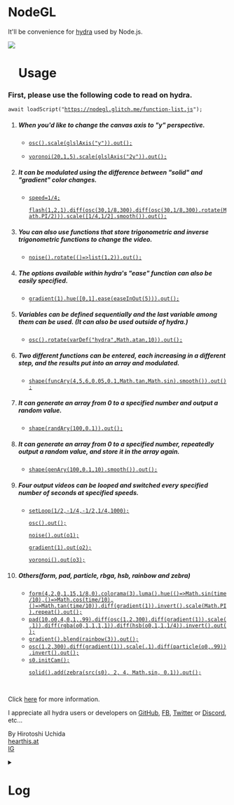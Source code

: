 # NodeGL
<p>It'll be convenience for <a href="https://hydra.ojack.xyz">hydra</a> used by Node.js.</p>
<img src="https://cdn.glitch.me/project-avatar/efd0d1ad-4977-47ea-a2d9-9ce05d4c70fa.png?2023-02-10T14:36:52.526Z"/>
<br>
<ul><h1>Usage</h1></ul>
<h3>First, please use the following code to read on hydra.</h3>
<pre><code>await loadScript("<a href="https://nodegl.glitch.me/function-list.js">https://nodegl.glitch.me/function-list.js</a>");</code></pre>
<ol><li><h5>When you'd like to change the canvas axis to "y" perspective.</h5></li>
<ul><li><code><a href="https://hydra.ojack.xyz/?code=YXdhaXQlMjBsb2FkU2NyaXB0KCUyMmh0dHBzJTNBJTJGJTJGbm9kZWdsLmdsaXRjaC5tZSUyRmZ1bmN0aW9uLWxpc3QuanMlMjIpJTNCJTBBb3NjKCkuc2NhbGUoZ2xzbEF4aXMoJTIyeSUyMikpLm91dCgpJTNC">osc().scale(glslAxis("y")).out();</a></code></li></ul>
<ul><li><code><a href="https://hydra.ojack.xyz/?code=YXdhaXQlMjBsb2FkU2NyaXB0KCUyMmh0dHBzJTNBJTJGJTJGbm9kZWdsLmdsaXRjaC5tZSUyRmZ1bmN0aW9uLWxpc3QuanMlMjIpJTNCJTBBdm9yb25vaSgyMCUyQzElMkM1KS5zY2FsZShnbHNsQXhpcyglMjIyeSUyMikpLm91dCgpJTNC">voronoi(20,1,5).scale(glslAxis("2y")).out();</a></code></li></ul>
<li><h5>It can be modulated using the difference between "solid" and "gradient" color changes.</h5></li>
<ul><li><code><a href="https://hydra.ojack.xyz/?code=YXdhaXQlMjBsb2FkU2NyaXB0KCUyMmh0dHBzJTNBJTJGJTJGbm9kZWdsLmdsaXRjaC5tZSUyRmZ1bmN0aW9uLWxpc3QuanMlMjIpJTNCJTBBc3BlZWQlM0QxJTJGNCUzQiUwQWZsYXNoKDElMkMyJTJDMSkuZGlmZihvc2MoMzAlMkMxJTJGOCUyQzMwMCkuZGlmZihvc2MoMzAlMkMxJTJGOCUyQzMwMCkucm90YXRlKE1hdGguUEklMkYyKSkpLnNjYWxlKCU1QjElMkY0JTJDMSUyRjIlNUQuc21vb3RoKCkpLm91dCgpJTNC">speed=1/4;
<br>flash(1,2,1).diff(osc(30,1/8,300).diff(osc(30,1/8,300).rotate(Math.PI/2))).scale([1/4,1/2].smooth()).out();</a></code></li></ul>
<li><h5>You can also use functions that store trigonometric and inverse trigonometric functions to change the video.</h5></li>
<ul><li><code><a href="https://hydra.ojack.xyz/?code=YXdhaXQlMjBsb2FkU2NyaXB0KCUyMmh0dHBzJTNBJTJGJTJGbm9kZWdsLmdsaXRjaC5tZSUyRmZ1bmN0aW9uLWxpc3QuanMlMjIpJTNCJTBBbm9pc2UoKS5yb3RhdGUoKCklM0QlM0VsaXN0KDElMkMyKSkub3V0KCklM0I%3D">noise().rotate(()=>list(1,2)).out();</a></code></li></ul>
<li><h5>The options available within hydra's "ease" function can also be easily specified.</h5></li>
<ul><li><code><a href="https://hydra.ojack.xyz/?code=YXdhaXQlMjBsb2FkU2NyaXB0KCUyMmh0dHBzJTNBJTJGJTJGbm9kZWdsLmdsaXRjaC5tZSUyRmZ1bmN0aW9uLWxpc3QuanMlMjIpJTNCJTBBZ3JhZGllbnQoMSkuaHVlKCU1QjAlMkMxJTVELmVhc2UoZWFzZUluT3V0KDUpKSkub3V0KCklM0I%3D">gradient(1).hue([0,1].ease(easeInOut(5))).out();</a></code></li></ul>
<li><h5>Variables can be defined sequentially and the last variable among them can be used. (It can also be used outside of hydra.)</h5></li>
<ul><li><code><a href="https://hydra.ojack.xyz/?code=YXdhaXQlMjBsb2FkU2NyaXB0KCUyMmh0dHBzJTNBJTJGJTJGbm9kZWdsLmdsaXRjaC5tZSUyRmZ1bmN0aW9uLWxpc3QuanMlMjIpJTNCJTBBb3NjKCkucm90YXRlKHZhckRlZiglMjJoeWRyYSUyMiUyQ01hdGguYXRhbiUyQzEwKSkub3V0KCklM0I%3D">osc().rotate(varDef("hydra",Math.atan,10)).out();</a></code></li></ul>
<li><h5>Two different functions can be entered, each increasing in a different step, and the results put into an array and modulated.</h5></li>
<ul><li><code><a href="https://hydra.ojack.xyz/?code=YXdhaXQlMjBsb2FkU2NyaXB0KCUyMmh0dHBzJTNBJTJGJTJGbm9kZWdsLmdsaXRjaC5tZSUyRmZ1bmN0aW9uLWxpc3QuanMlMjIpJTNCJTBBc2hhcGUoZnVuY0FyeSg0JTJDNSUyQzYlMkMwLjA1JTJDMC4xJTJDTWF0aC50YW4lMkNNYXRoLnNpbikuc21vb3RoKCkpLm91dCgpJTNC">shape(funcAry(4,5,6,0.05,0.1,Math.tan,Math.sin).smooth()).out();</a></code></li></ul>
<li><h5>It can generate an array from 0 to a specified number and output a random value.</h5></li>
<ul><li><code><a href="https://hydra.ojack.xyz/?code=YXdhaXQlMjBsb2FkU2NyaXB0KCUyMmh0dHBzJTNBJTJGJTJGbm9kZWdsLmdsaXRjaC5tZSUyRmZ1bmN0aW9uLWxpc3QuanMlMjIpJTNCJTBBc2hhcGUocmFuZEFyeSgxMDAlMkMwLjEpKS5vdXQoKSUzQg%3D%3D">shape(randAry(100,0.1)).out();</a></code></li></ul>
<li><h5>It can generate an array from 0 to a specified number, repeatedly output a random value, and store it in the array again.</h5></li>
<ul><li><code><a href="https://hydra.ojack.xyz/?code=YXdhaXQlMjBsb2FkU2NyaXB0KCUyMmh0dHBzJTNBJTJGJTJGbm9kZWdsLmdsaXRjaC5tZSUyRmZ1bmN0aW9uLWxpc3QuanMlMjIpJTNCJTBBc2hhcGUoZ2VuQXJ5KDEwMCUyQzAuMSUyQzEwKS5zbW9vdGgoKSkub3V0KCklM0I%3D">shape(genAry(100,0.1,10).smooth()).out();</a></code></li></ul>
<li><h5>Four output videos can be looped and switched every specified number of seconds at specified speeds.</h5></li>
<ul><li><code><a href="https://hydra.ojack.xyz/?code=YXdhaXQlMjBsb2FkU2NyaXB0KCUyMmh0dHBzJTNBJTJGJTJGbm9kZWdsLmdsaXRjaC5tZSUyRmZ1bmN0aW9uLWxpc3QuanMlMjIpJTNCJTBBc2V0TG9vcCgxJTJGMiUyQy0xJTJGNCUyQy0xJTJGMiUyQzElMkY0JTJDMTAwMCklM0IlMEFvc2MoKS5vdXQoKSUzQiUwQW5vaXNlKCkub3V0KG8xKSUzQiUwQWdyYWRpZW50KDEpLm91dChvMiklM0IlMEF2b3Jvbm9pKCkub3V0KG8zKSUzQg%3D%3D">setLoop(1/2,-1/4,-1/2,1/4,1000);
<br>osc().out();
<br>noise().out(o1);
<br>gradient(1).out(o2);
<br>voronoi().out(o3);</a></code></li></ul>
<li><h5>Others(form, pad, particle, rbga, hsb, rainbow and zebra)</h5></li>
<ul><li><code><a href="https://hydra.ojack.xyz/?sketch_id=Y27ApIAcbfmAlojw">form(4,2,0,1,15,1/8,0).colorama(3).luma().hue(()=>Math.sin(time/10),()=>Math.cos(time/10),()=>Math.tan(time/10)).diff(gradient(1)).invert().scale(Math.PI).repeat().out();</a></code></li>
<li><code><a href="https://hydra.ojack.xyz/?code=YXdhaXQlMjBsb2FkU2NyaXB0KCUyMmh0dHBzJTNBJTJGJTJGbm9kZWdsLmdsaXRjaC5tZSUyRmZ1bmN0aW9uLWxpc3QuanMlMjIpJTBBcGFkKDEwJTJDbzAlMkM0JTJDMCUyQzElMkMuOTkpLmRpZmYob3NjKDElMkMyJTJDMzAwKS5kaWZmKGdyYWRpZW50KDEpKS5zY2FsZSguMSkpLmRpZmYocmdiYShvMCUyQzElMkMxJTJDMSUyQzEpKS5kaWZmKGhzYihvMCUyQzElMkMxJTJDMSUyRjQpKS5pbnZlcnQoKS5vdXQoKSUzQg%3D%3D">pad(10,o0,4,0,1,.99).diff(osc(1,2,300).diff(gradient(1)).scale(.1)).diff(rgba(o0,1,1,1,1)).diff(hsb(o0,1,1,1/4)).invert().out();</a></code></li>
<li><code><a href="https://hydra.ojack.xyz/?sketch_id=N31iJkJbyMGUnAOT">gradient().blend(rainbow(3)).out();</a></code></li>
<li><code><a href="https://hydra.ojack.xyz/?code=YXdhaXQlMjBsb2FkU2NyaXB0KCUyMmh0dHBzJTNBJTJGJTJGbm9kZWdsLmdsaXRjaC5tZSUyRmZ1bmN0aW9uLWxpc3QuanMlMjIpJTBBb3NjKDElMkMyJTJDMzAwKS5kaWZmKGdyYWRpZW50KDEpKS5zY2FsZSguMSkuZGlmZihwYXJ0aWNsZShvMCUyQy45OSkpLmludmVydCgpLm91dCgpJTNC">osc(1,2,300).diff(gradient(1)).scale(.1).diff(particle(o0,.99)).invert().out();</a></code></li>
<li><code><a href="https://hydra.ojack.xyz/?code=YXdhaXQlMjBsb2FkU2NyaXB0KCUyMmh0dHBzJTNBJTJGJTJGbm9kZWdsLmdsaXRjaC5tZSUyRmZ1bmN0aW9uLWxpc3QuanMlMjIpJTBBczAuaW5pdENhbSgpJTNCJTBBc29saWQoKS5hZGQoemVicmEoc3JjKHMwKSUyQyUyMDIlMkMlMjA0JTJDJTIwTWF0aC5zaW4lMkMlMjAwLjEpKS5vdXQoKSUzQg%3D%3D">s0.initCam();
<br>solid().add(zebra(src(s0), 2, 4, Math.sin, 0.1)).out();</a></code></li></ul>
</ol>
<br>
<p>Click <a href="https://nodegl.glitch.me/function-list.js">here</a> for more information.</p>
<p>I appreciate all hydra users or developers on <a href="https://github.com/hydra-synth">GitHub</a>, <a href="https://www.facebook.com/groups/1084288351771117/">FB</a>, <a href="https://twitter.com/hydra_patterns">Twitter</a> or <a href="https://discord.gg/Mv9kXwtwVH">Discord</a>, etc...</p>
<p>By Hirotoshi Uchida<br><a href="https://hearthis.at/hirotoshi-uchida-2nd/">hearthis.at</a><br><a href="https://www.instagram.com/hirotoshiuchida/">IG</a></p>
<details><summary><h1>Log</h1></summary>
<h2>First commited as "NodeBook"</h2>
<p>on Jan 19th, 2023.</p>
<h2>Released the newest</h2>
<p>on Feb 21st, 2025.</p>
<h6><a href="https://github.com/Uchida16104/NodeGL/commits/main/README.md">Show more</a></h6></details>
